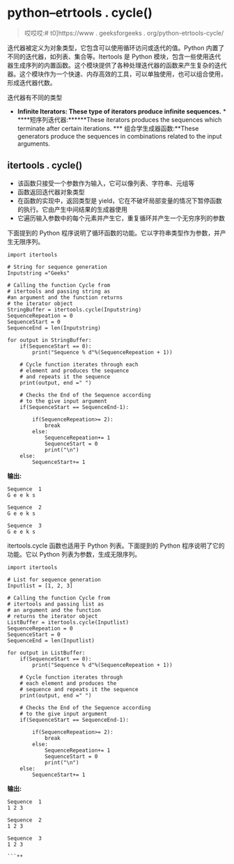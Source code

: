 # python–etrtools . cycle()

> 哎哎哎:# t0]https://www . geeksforgeeks . org/python-etrtools-cycle/

迭代器被定义为对象类型，它包含可以使用循环访问或迭代的值。Python 内置了不同的迭代器，如列表、集合等。Itertools 是 Python 模块，包含一些使用迭代器生成序列的内置函数。这个模块提供了各种处理迭代器的函数来产生复杂的迭代器。这个模块作为一个快速、内存高效的工具，可以单独使用，也可以组合使用，形成迭代器代数。

迭代器有不同的类型

*   **Infinite Iterators: These type of iterators produce infinite sequences.** *   ****短序列迭代器:******These iterators produces the sequences which terminate after certain iterations.
***   组合学生成器函数:**These generators produce the sequences in combinations related to the input arguments.

## itertools . cycle()

*   该函数只接受一个参数作为输入，它可以像列表、字符串、元组等
*   函数返回迭代器对象类型
*   在函数的实现中，返回类型是 yield，它在不破坏局部变量的情况下暂停函数的执行。它由产生中间结果的生成器使用
*   它遍历输入参数中的每个元素并产生它，重复循环并产生一个无穷序列的参数

下面提到的 Python 程序说明了循环函数的功能。它以字符串类型作为参数，并产生无限序列。

```
import itertools

# String for sequence generation
Inputstring ="Geeks"

# Calling the function Cycle from
# itertools and passing string as 
#an argument and the function returns
# the iterator object
StringBuffer = itertools.cycle(Inputstring)
SequenceRepeation = 0
SequenceStart = 0
SequenceEnd = len(Inputstring)

for output in StringBuffer:
    if(SequenceStart == 0):
        print("Sequence % d"%(SequenceRepeation + 1))

    # Cycle function iterates through each
    # element and produces the sequence 
    # and repeats it the sequence
    print(output, end =" ")

    # Checks the End of the Sequence according 
    # to the give input argument
    if(SequenceStart == SequenceEnd-1):

        if(SequenceRepeation>= 2):
            break
        else:
            SequenceRepeation+= 1
            SequenceStart = 0
            print("\n")
    else:
        SequenceStart+= 1
```

**输出:**

```
Sequence  1
G e e k s 

Sequence  2
G e e k s 

Sequence  3
G e e k s

```

itertools.cycle 函数也适用于 Python 列表。下面提到的 Python 程序说明了它的功能。它以 Python 列表为参数，生成无限序列。

```
import itertools

# List for sequence generation
Inputlist = [1, 2, 3]

# Calling the function Cycle from
# itertools and passing list as 
# an argument and the function 
# returns the iterator object
ListBuffer = itertools.cycle(Inputlist)
SequenceRepeation = 0
SequenceStart = 0
SequenceEnd = len(Inputlist)

for output in ListBuffer:
    if(SequenceStart == 0):
        print("Sequence % d"%(SequenceRepeation + 1))

    # Cycle function iterates through 
    # each element and produces the 
    # sequence and repeats it the sequence
    print(output, end =" ")

    # Checks the End of the Sequence according
    # to the give input argument
    if(SequenceStart == SequenceEnd-1):

        if(SequenceRepeation>= 2):
            break
        else:
            SequenceRepeation+= 1
            SequenceStart = 0
            print("\n")
    else:
        SequenceStart+= 1
```

**输出:**

```
Sequence  1
1 2 3 

Sequence  2
1 2 3 

Sequence  3
1 2 3 

```**
